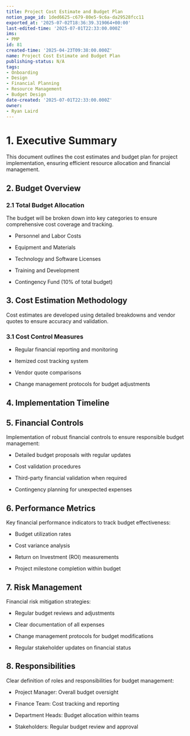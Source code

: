 ```yaml
---
title: Project Cost Estimate and Budget Plan
notion_page_id: 1ded6625-c679-80e5-9c6a-da29528fcc11
exported_at: '2025-07-02T18:36:39.319064+00:00'
last-edited-time: '2025-07-01T22:33:00.000Z'
ims:
- PMP
id: 81
created-time: '2025-04-23T09:38:00.000Z'
name: Project Cost Estimate and Budget Plan
publishing-status: N/A
tags:
- Onboarding
- Design
- Financial Planning
- Resource Management
- Budget Design
date-created: '2025-07-01T22:33:00.000Z'
owner:
- Ryan Laird
---
```


# 1. Executive Summary

This document outlines the cost estimates and budget plan for project implementation, ensuring efficient resource allocation and financial management.

## 2. Budget Overview

### 2.1 Total Budget Allocation

The budget will be broken down into key categories to ensure comprehensive cost coverage and tracking.

- Personnel and Labor Costs

- Equipment and Materials

- Technology and Software Licenses

- Training and Development

- Contingency Fund (10% of total budget)

## 3. Cost Estimation Methodology

Cost estimates are developed using detailed breakdowns and vendor quotes to ensure accuracy and validation.

### 3.1 Cost Control Measures

- Regular financial reporting and monitoring

- Itemized cost tracking system

- Vendor quote comparisons

- Change management protocols for budget adjustments

## 4. Implementation Timeline

<!-- Unsupported block type: table -->

## 5. Financial Controls

Implementation of robust financial controls to ensure responsible budget management:

- Detailed budget proposals with regular updates

- Cost validation procedures

- Third-party financial validation when required

- Contingency planning for unexpected expenses

## 6. Performance Metrics

Key financial performance indicators to track budget effectiveness:

- Budget utilization rates

- Cost variance analysis

- Return on Investment (ROI) measurements

- Project milestone completion within budget

## 7. Risk Management

Financial risk mitigation strategies:

- Regular budget reviews and adjustments

- Clear documentation of all expenses

- Change management protocols for budget modifications

- Regular stakeholder updates on financial status

## 8. Responsibilities

Clear definition of roles and responsibilities for budget management:

- Project Manager: Overall budget oversight

- Finance Team: Cost tracking and reporting

- Department Heads: Budget allocation within teams

- Stakeholders: Regular budget review and approval